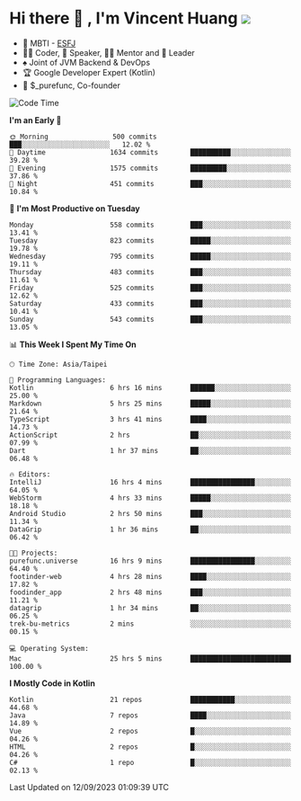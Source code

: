 # Hi there 👋 , I'm Vincent Huang ![](https://komarev.com/ghpvc/?username=Jian-Min-Huang)
- 👀 MBTI - [ESFJ](https://www.16personalities.com/esfj-personality)
- 👨‍💻 Coder, 🎤 Speaker, 👨‍🏫 Mentor and 🚀 Leader
- ♠️ Joint of JVM Backend & DevOps
- 🏆 Google Developer Expert (Kotlin)
- 💼 $_purefunc, Co-founder

<!--START_SECTION:waka-->
![Code Time](http://img.shields.io/badge/Code%20Time-2%2C543%20hrs%2022%20mins-blue)

**I'm an Early 🐤** 

```text
🌞 Morning                500 commits         ███░░░░░░░░░░░░░░░░░░░░░░   12.02 % 
🌆 Daytime                1634 commits        ██████████░░░░░░░░░░░░░░░   39.28 % 
🌃 Evening                1575 commits        █████████░░░░░░░░░░░░░░░░   37.86 % 
🌙 Night                  451 commits         ███░░░░░░░░░░░░░░░░░░░░░░   10.84 % 
```
📅 **I'm Most Productive on Tuesday** 

```text
Monday                   558 commits         ███░░░░░░░░░░░░░░░░░░░░░░   13.41 % 
Tuesday                  823 commits         █████░░░░░░░░░░░░░░░░░░░░   19.78 % 
Wednesday                795 commits         █████░░░░░░░░░░░░░░░░░░░░   19.11 % 
Thursday                 483 commits         ███░░░░░░░░░░░░░░░░░░░░░░   11.61 % 
Friday                   525 commits         ███░░░░░░░░░░░░░░░░░░░░░░   12.62 % 
Saturday                 433 commits         ███░░░░░░░░░░░░░░░░░░░░░░   10.41 % 
Sunday                   543 commits         ███░░░░░░░░░░░░░░░░░░░░░░   13.05 % 
```


📊 **This Week I Spent My Time On** 

```text
🕑︎ Time Zone: Asia/Taipei

💬 Programming Languages: 
Kotlin                   6 hrs 16 mins       ██████░░░░░░░░░░░░░░░░░░░   25.00 % 
Markdown                 5 hrs 25 mins       █████░░░░░░░░░░░░░░░░░░░░   21.64 % 
TypeScript               3 hrs 41 mins       ████░░░░░░░░░░░░░░░░░░░░░   14.73 % 
ActionScript             2 hrs               ██░░░░░░░░░░░░░░░░░░░░░░░   07.99 % 
Dart                     1 hr 37 mins        ██░░░░░░░░░░░░░░░░░░░░░░░   06.48 % 

🔥 Editors: 
IntelliJ                 16 hrs 4 mins       ████████████████░░░░░░░░░   64.05 % 
WebStorm                 4 hrs 33 mins       █████░░░░░░░░░░░░░░░░░░░░   18.18 % 
Android Studio           2 hrs 50 mins       ███░░░░░░░░░░░░░░░░░░░░░░   11.34 % 
DataGrip                 1 hr 36 mins        ██░░░░░░░░░░░░░░░░░░░░░░░   06.42 % 

🐱‍💻 Projects: 
purefunc.universe        16 hrs 9 mins       ████████████████░░░░░░░░░   64.40 % 
footinder-web            4 hrs 28 mins       ████░░░░░░░░░░░░░░░░░░░░░   17.82 % 
foodinder_app            2 hrs 48 mins       ███░░░░░░░░░░░░░░░░░░░░░░   11.21 % 
datagrip                 1 hr 34 mins        ██░░░░░░░░░░░░░░░░░░░░░░░   06.25 % 
trek-bu-metrics          2 mins              ░░░░░░░░░░░░░░░░░░░░░░░░░   00.15 % 

💻 Operating System: 
Mac                      25 hrs 5 mins       █████████████████████████   100.00 % 
```

**I Mostly Code in Kotlin** 

```text
Kotlin                   21 repos            ███████████░░░░░░░░░░░░░░   44.68 % 
Java                     7 repos             ████░░░░░░░░░░░░░░░░░░░░░   14.89 % 
Vue                      2 repos             █░░░░░░░░░░░░░░░░░░░░░░░░   04.26 % 
HTML                     2 repos             █░░░░░░░░░░░░░░░░░░░░░░░░   04.26 % 
C#                       1 repo              █░░░░░░░░░░░░░░░░░░░░░░░░   02.13 % 
```




 Last Updated on 12/09/2023 01:09:39 UTC
<!--END_SECTION:waka-->
